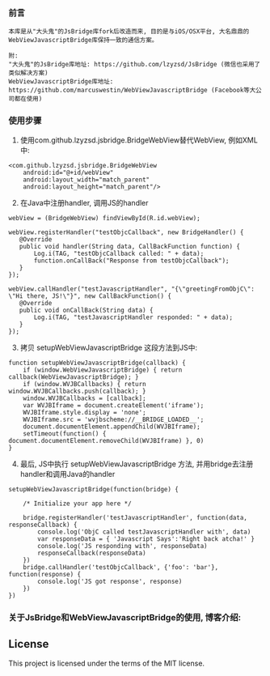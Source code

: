 ### 前言

    本库是从"大头鬼"的JsBridge库fork后改造而来, 目的是与iOS/OSX平台, 大名鼎鼎的WebViewJavascriptBridge库保持一致的通信方案。

    附:
    "大头鬼"的JsBridge库地址: https://github.com/lzyzsd/JsBridge (微信也采用了类似解决方案)
    WebViewJavascriptBridge库地址: https://github.com/marcuswestin/WebViewJavascriptBridge (Facebook等大公司都在使用)

### 使用步骤

1) 使用com.github.lzyzsd.jsbridge.BridgeWebView替代WebView, 例如XML中:

```
<com.github.lzyzsd.jsbridge.BridgeWebView
    android:id="@+id/webView"
    android:layout_width="match_parent"
    android:layout_height="match_parent"/>
```

2) 在Java中注册handler, 调用JS的handler

```
webView = (BridgeWebView) findViewById(R.id.webView);

webView.registerHandler("testObjcCallback", new BridgeHandler() {
   @Override
   public void handler(String data, CallBackFunction function) {
       Log.i(TAG, "testObjcCallback called: " + data);
       function.onCallBack("Response from testObjcCallback");
   }
});

webView.callHandler("testJavascriptHandler", "{\"greetingFromObjC\": \"Hi there, JS!\"}", new CallBackFunction() {
   @Override
   public void onCallBack(String data) {
       Log.i(TAG, "testJavascriptHandler responded: " + data);
   }
});
```

3) 拷贝 setupWebViewJavascriptBridge 这段方法到JS中:

```
function setupWebViewJavascriptBridge(callback) {
    if (window.WebViewJavascriptBridge) { return callback(WebViewJavascriptBridge); }
    if (window.WVJBCallbacks) { return window.WVJBCallbacks.push(callback); }
    window.WVJBCallbacks = [callback];
    var WVJBIframe = document.createElement('iframe');
    WVJBIframe.style.display = 'none';
    WVJBIframe.src = 'wvjbscheme://__BRIDGE_LOADED__';
    document.documentElement.appendChild(WVJBIframe);
    setTimeout(function() { document.documentElement.removeChild(WVJBIframe) }, 0)
}
```

4) 最后, JS中执行 setupWebViewJavascriptBridge 方法, 并用bridge去注册handler和调用Java的handler

```
setupWebViewJavascriptBridge(function(bridge) {

    /* Initialize your app here */

    bridge.registerHandler('testJavascriptHandler', function(data, responseCallback) {
        console.log('ObjC called testJavascriptHandler with', data)
        var responseData = { 'Javascript Says':'Right back atcha!' }
        console.log('JS responding with', responseData)
        responseCallback(responseData)
    })
    bridge.callHandler('testObjcCallback', {'foo': 'bar'}, function(response) {
        console.log('JS got response', response)
    })
})
```

### 关于JsBridge和WebViewJavascriptBridge的使用, 博客介绍:

## License

This project is licensed under the terms of the MIT license.
